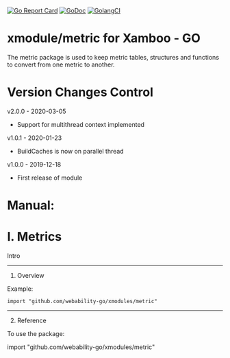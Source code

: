 [ ![Go Report Card](https://goreportcard.com/badge/github.com/webability-go/xmodules/metric)](https://goreportcard.com/report/github.com/webability-go/xmodules/metric)
[ ![GoDoc](https://godoc.org/github.com/webability-go/xmodules/metric?status.png)](https://godoc.org/github.com/webability-go/xmodules/metric)
[ ![GolangCI](https://golangci.com/badges/github.com/webability-go/xmodules/metric.svg)](https://golangci.com)

xmodule/metric for Xamboo - GO
===================================

The metric package is used to keep metric tables, structures and functions to convert from one metric to another.


Version Changes Control
=======================

v2.0.0 - 2020-03-05
- Support for multithread context implemented

v1.0.1 - 2020-01-23
- BuildCaches is now on parallel thread

v1.0.0 - 2019-12-18
- First release of module



Manual:
=======================

I. Metrics
=======================

Intro

-----------------------
1. Overview

Example:

```
import "github.com/webability-go/xmodules/metric"

```


-----------------------
2. Reference

To use the package:

import "github.com/webability-go/xmodules/metric"
